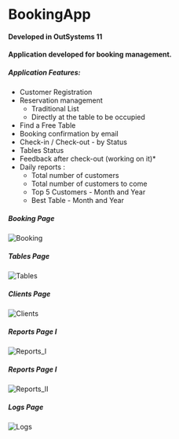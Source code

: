 # BookingApp 
#### Developed in OutSystems 11

#### Application developed for booking management.

##### Application Features:

- Customer Registration
- Reservation management 
	- Traditional List 
	- Directly at the table to be occupied
- Find a Free Table
- Booking confirmation by email
- Check-in / Check-out - by Status
- Tables Status
- Feedback after check-out (working on it)*
- Daily reports :
	- Total number of customers 
	- Total number of customers to come
	- Top 5 Customers - Month and Year
	- Best Table - Month and Year



##### Booking Page
![Booking](https://i.imgur.com/YU46C9Y.png "Booking")

##### Tables Page
![Tables](https://i.imgur.com/5wvXUy4.png "Tables")

##### Clients Page
![Clients](https://i.imgur.com/MFrboki.png "Clients")

##### Reports Page I
![Reports_I](https://i.imgur.com/pV35KaZ.png "Reports_I")

##### Reports Page I
![Reports_II](https://i.imgur.com/Ow4THdt.png "Reports_II")

##### Logs Page
![Logs](https://i.imgur.com/jp2T1FD.png "Logs")

